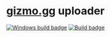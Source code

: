 # [gizmo.gg][] uploader

[![Windows build badge][]][windows build]
[![Build badge][]][build]

[gizmo.gg]: http://gizmo.gg
[Windows build badge]: https://ci.appveyor.com/api/projects/status/8he7bqnd01mb2c33/branch/master?svg=true
[windows build]: https://ci.appveyor.com/project/TaylorFausak/gizmo-gg-uploader
[Build badge]: https://travis-ci.org/tfausak/gizmo-gg-uploader.svg?branch=master
[build]: https://travis-ci.org/tfausak/gizmo-gg-uploader
